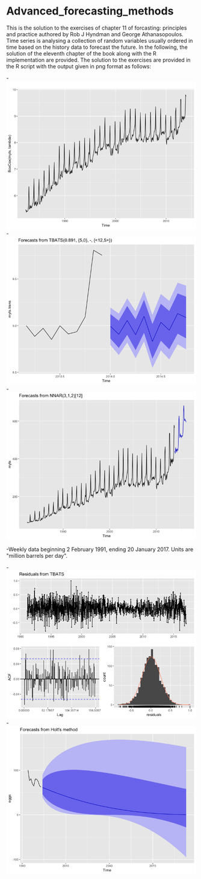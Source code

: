 # Advanced_forecasting_methods

This is the solution to the exercises of chapter 11 of forcasting: principles and practice authored by Rob J Hyndman and George Athanasopoulos. Time series is analysing a collection of random variables usually ordered in time based on the history data to forecast the future. In the following, the solution of the eleventh chapter of the book along with the R implementation are provided. The solution to the exercises are provided in the R script with the output given in png format as follows:



-![GitHub Logo](/retail.png)
-![GitHub Logo](/retailfcst.png)
-![GitHub Logo](/nnetarretail.png)


-Weekly data beginning 2 February 1991, ending 20 January 2017. Units are "million barrels per day".

-![GitHub Logo](/checkresGasoline.png)
-![GitHub Logo](/gasolinefcst.png)
